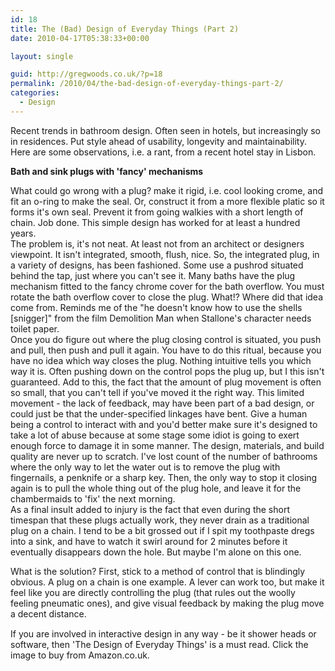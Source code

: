 ```yaml
---
id: 18
title: The (Bad) Design of Everyday Things (Part 2)
date: 2010-04-17T05:38:33+00:00

layout: single

guid: http://gregwoods.co.uk/?p=18
permalink: /2010/04/the-bad-design-of-everyday-things-part-2/
categories:
  - Design
---
```

Recent trends in bathroom design. Often seen in hotels, but increasingly so in residences. Put style ahead of usability, longevity and maintainability. Here are some observations, i.e. a rant, from a recent hotel stay in Lisbon.

**Bath and sink plugs with 'fancy' mechanisms**

What could go wrong with a plug? make it rigid, i.e. cool looking crome, and fit an o-ring to make the seal. Or, construct it from a more flexible platic so it forms it's own seal. Prevent it from going walkies with a short length of chain. Job done. This simple design has worked for at least a hundred years.  
The problem is, it's not neat. At least not from an architect or designers viewpoint. It isn't integrated, smooth, flush, nice. So, the integrated plug, in a variety of designs, has been fashioned. Some use a pushrod situated behind the tap, just where you can't see it. Many baths have the plug mechanism fitted to the fancy chrome cover for the bath overflow. You must rotate the bath overflow cover to close the plug. What!? Where did that idea come from. Reminds me of the "he doesn't know how to use the shells [snigger]" from the film Demolition Man when Stallone's character needs toilet paper.  
Once you do figure out where the plug closing control is situated, you push and pull, then push and pull it again. You have to do this ritual, because you have no idea which way closes the plug. Nothing intuitive tells you which way it is. Often pushing down on the control pops the plug up, but I this isn't guaranteed. Add to this, the fact that the amount of plug movement is often so small, that you can't tell if you've moved it the right way. This limited movement - the lack of feedback, may have been part of a bad design, or could just be that the under-specified linkages have bent. Give a human being a control to interact with and you'd better make sure it's designed to take a lot of abuse because at some stage some idiot is going to exert enough force to damage it in some manner. The design, materials, and build quality are never up to scratch. I've lost count of the number of bathrooms where the only way to let the water out is to remove the plug with fingernails, a penknife or a sharp key. Then, the only way to stop it closing again is to pull the whole thing out of the plug hole, and leave it for the chambermaids to 'fix' the next morning.  
As a final insult added to injury is the fact that even during the short timespan that these plugs actually work, they never drain as a traditional plug on a chain. I tend to be a bit grossed out if I spit my toothpaste dregs into a sink, and have to watch it swirl around for 2 minutes before it eventually disappears down the hole. But maybe I'm alone on this one.

What is the solution? First, stick to a method of control that is blindingly obvious. A plug on a chain is one example. A lever can work too, but make it feel like you are directly controlling the plug (that rules out the woolly feeling pneumatic ones), and give visual feedback by making the plug move a decent distance.

<a style="float: left; padding-right: 1.0em;" href="http://www.amazon.co.uk/gp/product/0465067107?ie=UTF8&tag=thscagrtoyo-21&linkCode=as2&camp=1634&creative=19450&creativeASIN=0465067107"><img src="http://gregwoods.co.uk/wp-content/uploads/2010/04/41qlmVH9jPL._SL160_.jpg" alt="" border="0" /></a><img style="border: none !important; margin: 0px !important;" src="http://www.assoc-amazon.co.uk/e/ir?t=thscagrtoyo-21&l=as2&o=2&a=0465067107" alt="" width="1" height="1" border="0" />  
If you are involved in interactive design in any way - be it shower heads or software, then 'The Design of Everyday Things' is a must read. Click the image to buy from Amazon.co.uk.
